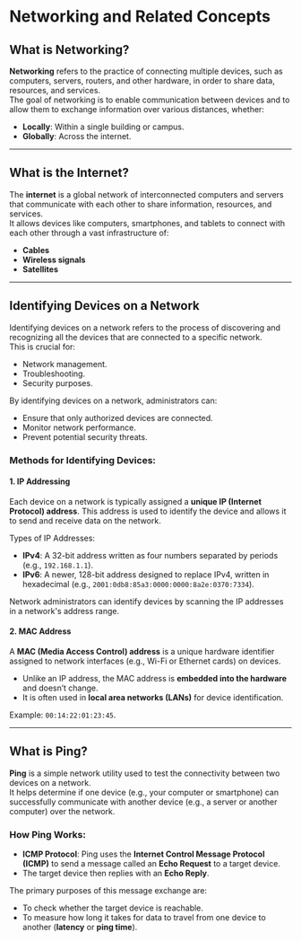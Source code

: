 # Networking and Related Concepts

## What is Networking?

**Networking** refers to the practice of connecting multiple devices, such as computers, servers, routers, and other hardware, in order to share data, resources, and services.  
The goal of networking is to enable communication between devices and to allow them to exchange information over various distances, whether:  
- **Locally**: Within a single building or campus.  
- **Globally**: Across the internet.  

---

## What is the Internet?

The **internet** is a global network of interconnected computers and servers that communicate with each other to share information, resources, and services.  
It allows devices like computers, smartphones, and tablets to connect with each other through a vast infrastructure of:  
- **Cables**  
- **Wireless signals**  
- **Satellites**

---

## Identifying Devices on a Network

Identifying devices on a network refers to the process of discovering and recognizing all the devices that are connected to a specific network.  
This is crucial for:  
- Network management.  
- Troubleshooting.  
- Security purposes.  

By identifying devices on a network, administrators can:  
- Ensure that only authorized devices are connected.  
- Monitor network performance.  
- Prevent potential security threats.  

### Methods for Identifying Devices:

#### 1. IP Addressing  
Each device on a network is typically assigned a **unique IP (Internet Protocol) address**. This address is used to identify the device and allows it to send and receive data on the network.  

Types of IP Addresses:  
- **IPv4**: A 32-bit address written as four numbers separated by periods (e.g., `192.168.1.1`).  
- **IPv6**: A newer, 128-bit address designed to replace IPv4, written in hexadecimal (e.g., `2001:0db8:85a3:0000:0000:8a2e:0370:7334`).  

Network administrators can identify devices by scanning the IP addresses in a network's address range.  

#### 2. MAC Address  
A **MAC (Media Access Control) address** is a unique hardware identifier assigned to network interfaces (e.g., Wi-Fi or Ethernet cards) on devices.  
- Unlike an IP address, the MAC address is **embedded into the hardware** and doesn’t change.  
- It is often used in **local area networks (LANs)** for device identification.  

Example: `00:14:22:01:23:45`.

---

## What is Ping?

**Ping** is a simple network utility used to test the connectivity between two devices on a network.  
It helps determine if one device (e.g., your computer or smartphone) can successfully communicate with another device (e.g., a server or another computer) over the network.  

### How Ping Works:
- **ICMP Protocol**: Ping uses the **Internet Control Message Protocol (ICMP)** to send a message called an **Echo Request** to a target device.  
- The target device then replies with an **Echo Reply**.  

The primary purposes of this message exchange are:  
- To check whether the target device is reachable.  
- To measure how long it takes for data to travel from one device to another (**latency** or **ping time**).  
